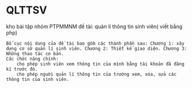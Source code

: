# QLTTSV
kho bài tập nhóm PTPMMNM đề tài: quản lí thông tin sinh viên( viết bằng php)

    Bố cục nội dung của đề tài bao gồm các thành phần sau: Chương 1: xây dựng cơ sở quản lí sinh viên. Chương 2: Thiết kế giao diện. Chương 3: Những thao tác cơ bản.
    Các chức năng chính:
        cho phép sinh viên xem thông tin của mình bằng tài khoản đã đăng kí trước đó.
        cho phép nguời quản lí thông tin của trường xem, xóa, sửa các thông tin của sinh viên.
